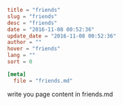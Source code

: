 ```toml
title = "friends"
slug = "friends"
desc = "friends"
date = "2016-11-08 00:52:36"
update_date = "2016-11-08 00:52:36"
author = ""
hover = "friends"
lang = ""
sort = 0

[meta]
  file = "friends.md"
```

write you page content in friends.md
